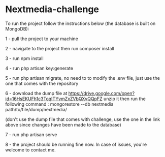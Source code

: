 # Nextmedia-challenge
To run the project follow the instructions below (the database is built on MongoDB):

1 - pull the project to your machine

2 - navigate to the project then run composer install

3 - run npm install

4 - run php artisan key:generate

5 - run php artisan migrate, no need to to modify the .env file, just use the one that comes with the repository

6 - download the dump file at https://drive.google.com/open?id=16HsEKUFh1c3ToqITYvmZxZVbQXvQQpFZ
unzip it then run the following command : mongorestore --db nextmedia path/to/file/dump/nextmedia/

(don't use the dump file that comes with challenge, use the one in the link above since changes have been made to the database)

7 - run php artisan serve

8 - the project should be running fine now. In case of issues, you're welcome to contact me.



